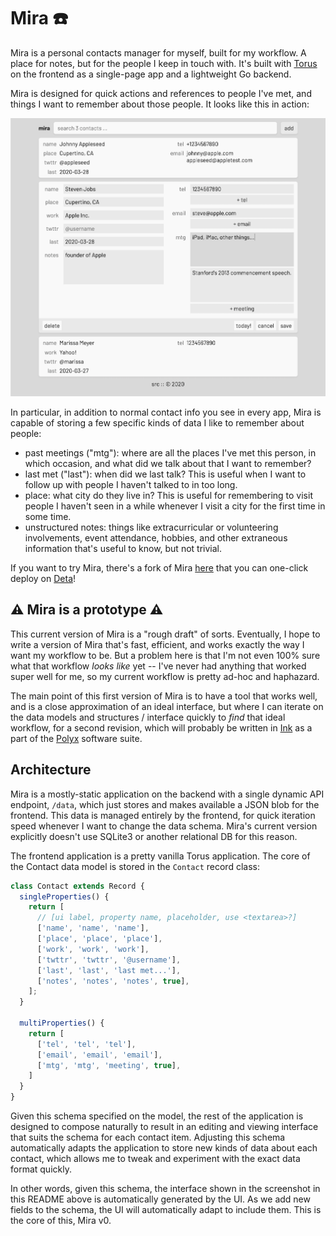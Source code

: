 # Mira ☎️

Mira is a personal contacts manager for myself, built for my workflow. A place for notes, but for the people I keep in touch with. It's built with [Torus](https://github.com/thesephist/torus) on the frontend as a single-page app and a lightweight Go backend.

Mira is designed for quick actions and references to people I've met, and things I want to remember about those people. It looks like this in action:

![Mira on desktop](screenshot.png)

In particular, in addition to normal contact info you see in every app, Mira is capable of storing a few specific kinds of data I like to remember about people:

- past meetings ("mtg"): where are all the places I've met this person, in which occasion, and what did we talk about that I want to remember?
- last met ("last"): when did we last talk? This is useful when I want to follow up with people I haven't talked to in too long.
- place: what city do they live in? This is useful for remembering to visit people I haven't seen in a while whenever I visit a city for the first time in some time.
- unstructured notes: things like extracurricular or volunteering involvements, event attendance, hobbies, and other extraneous information that's useful to know, but not trivial.

If you want to try Mira, there's a fork of Mira [here](https://github.com/abdelhai/mira) that you can one-click deploy on [Deta](https://www.deta.sh)!

## ⚠️ Mira is a prototype ⚠️

This current version of Mira is a "rough draft" of sorts. Eventually, I hope to write a version of Mira that's fast, efficient, and works exactly the way I want my workflow to be. But a problem here is that I'm not even 100% sure what that workflow _looks like_ yet -- I've never had anything that worked super well for me, so my current workflow is pretty ad-hoc and haphazard.

The main point of this first version of Mira is to have a tool that works well, and is a close approximation of an ideal interface, but where I can iterate on the data models and structures / interface quickly to _find_ that ideal workflow, for a second revision, which will probably be written in [Ink](https://github.com/thesephist/ink) as a part of the [Polyx](https://github.com/thesephist/polyx) software suite.

## Architecture

Mira is a mostly-static application on the backend with a single dynamic API endpoint, `/data`, which just stores and makes available a JSON blob for the frontend. This data is managed entirely by the frontend, for quick iteration speed whenever I want to change the data schema. Mira's current version explicitly doesn't use SQLite3 or another relational DB for this reason.

The frontend application is a pretty vanilla Torus application. The core of the Contact data model is stored in the `Contact` record class:

```js
class Contact extends Record {
  singleProperties() {
    return [
      // [ui label, property name, placeholder, use <textarea>?]
      ['name', 'name', 'name'],
      ['place', 'place', 'place'],
      ['work', 'work', 'work'],
      ['twttr', 'twttr', '@username'],
      ['last', 'last', 'last met...'],
      ['notes', 'notes', 'notes', true],
    ];
  }

  multiProperties() {
    return [
      ['tel', 'tel', 'tel'],
      ['email', 'email', 'email'],
      ['mtg', 'mtg', 'meeting', true],
    ]
  }
}
```

Given this schema specified on the model, the rest of the application is designed to compose naturally to result in an editing and viewing interface that suits the schema for each contact item. Adjusting this schema automatically adapts the application to store new kinds of data about each contact, which allows me to tweak and experiment with the exact data format quickly.

In other words, given this schema, the interface shown in the screenshot in this README above is automatically generated by the UI. As we add new fields to the schema, the UI will automatically adapt to include them. This is the core of this, Mira v0.
